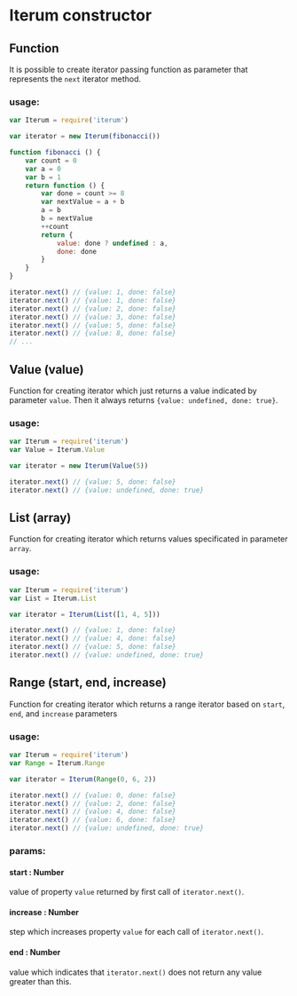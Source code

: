# Iterum constructor

## Function

It is possible to create iterator passing function as parameter that represents the `next` iterator method.

### usage:
``` javascript
var Iterum = require('iterum')

var iterator = new Iterum(fibonacci())

function fibonacci () {
    var count = 0
    var a = 0
    var b = 1
    return function () {
        var done = count >= 8
        var nextValue = a + b
        a = b
        b = nextValue
        ++count
        return {
            value: done ? undefined : a,
            done: done
        }
    }
}

iterator.next() // {value: 1, done: false}
iterator.next() // {value: 1, done: false}
iterator.next() // {value: 2, done: false}
iterator.next() // {value: 3, done: false}
iterator.next() // {value: 5, done: false}
iterator.next() // {value: 8, done: false}
// ...
```

## Value (value)

Function for creating iterator which just returns a value indicated by parameter `value`. Then it always returns `{value: undefined, done: true}`.

### usage:
``` javascript
var Iterum = require('iterum')
var Value = Iterum.Value

var iterator = new Iterum(Value(5))

iterator.next() // {value: 5, done: false}
iterator.next() // {value: undefined, done: true}
```

## List (array)
Function for creating iterator which returns values specificated in parameter `array`.

### usage:
``` javascript
var Iterum = require('iterum')
var List = Iterum.List

var iterator = Iterum(List([1, 4, 5]))

iterator.next() // {value: 1, done: false}
iterator.next() // {value: 4, done: false}
iterator.next() // {value: 5, done: false}
iterator.next() // {value: undefined, done: true}
```

## Range (start, end, increase)

Function for creating iterator which returns a range iterator based on `start`, `end`, and `increase` parameters

### usage:
``` javascript
var Iterum = require('iterum')
var Range = Iterum.Range

var iterator = Iterum(Range(0, 6, 2))

iterator.next() // {value: 0, done: false}
iterator.next() // {value: 2, done: false}
iterator.next() // {value: 4, done: false}
iterator.next() // {value: 6, done: false}
iterator.next() // {value: undefined, done: true}
```

### params:
#### start : Number
value of property `value` returned by first call of `iterator.next()`.
#### increase : Number 
step which increases property `value` for each call of `iterator.next()`.
#### end : Number
value which indicates that `iterator.next()` does not return any value greater than this.
